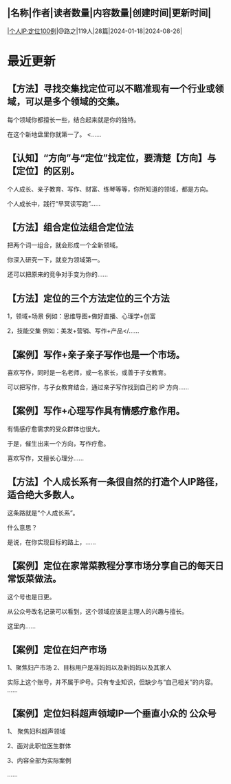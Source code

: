 |名称|作者|读者数量|内容数量|创建时间|更新时间|
---
|[个人IP·定位100例](https://xiaobot.net/p/IP100case?refer=0b133df9-27dc-423b-8101-639049001c13)|@路之|119人|28篇|2024-01-18|2024-08-26|

# 最近更新
## 【方法】寻找交集找定位可以不瞄准现有一个行业或领域，可以是多个领域的交集。

每个领域你都擅长一些，结合起来就是你的独特。

在这个新地盘里你就第一了。
<......
## 【认知】“方向”与“定位”找定位，要清楚【方向】与【定位】的区别。

个人成长、亲子教育、写作、财富、练琴等等，你所知道的领域，都是方向。

个人成长中，践行“早冥读写跑”......
## 【方法】组合定位法组合定位法

把两个词一组合，就会形成一个全新领域。

你深入研究一下，就变为领域第一。

还可以把原来的竞争对手变为你的......
## 【方法】定位的三个方法定位的三个方法

1，领域+场景
例如：思维导图+做好直播、心理学+创富

2，技能交集
例如：美发+营销、写作+产品</......
## 【案例】写作+亲子亲子写作也是一个市场。

喜欢写作，同时是一名老师，或一名家长，或善于子女教育。

可以把写作，与子女教育结合，通过亲子写作找到自己的 IP 方向......
## 【案例】写作+心理写作具有情感疗愈作用。

有情感疗愈需求的受众群体也很大。

于是，催生出来一个方向，写作疗愈。

喜欢写作，又擅长心理分......
## 【方法】个人成长系有一条很自然的打造个人IP路径，适合绝大多数人。

这条路就是“个人成长系”。

什么意思？

是说，在你实现目标的路上，......
## 【案例】定位在家常菜教程分享市场分享自己的每天日常饭菜做法。

这个号也是日更。

从公众号改名记录可以看到，这个领域应该是主理人的兴趣与擅长。

这里内......
## 【案例】定位在妇产市场
1、聚焦妇产市场
2、目标用户是准妈妈以及新妈妈以及其家人

实际上这个账号，并不属于IP号。只有专业知识，但缺少与“自己相关”的内容。
......
## 【案例】定位妇科超声领域IP一个垂直小众的 公众号

1、 聚焦妇科超声领域

2、面对此职位医生群体

3、内容全部为实际案例

......

